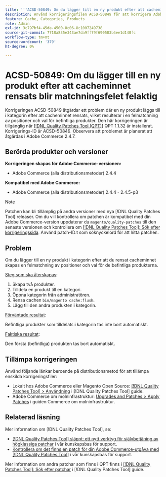 ```yaml
---
title: '''ACSD-50849: Om du lägger till en ny produkt efter att cacheminnet rensats blir matchningsfelet'
description: Använd korrigeringsfilen ACSD-50849 för att korrigera Adobe Commerce-problemet där en ny produkt läggs till i kategorin efter att cacheminnet rensats resulterar i en felmatchning av positioner och urval av befintliga produkter.
feature: Cache, Categories, Products
role: Admin
exl-id: 3c797bf4-45da-4500-8c06-8c1007249738
source-git-commit: 7718a835e343ae7da9ff79f690503b4ee1d140fc
workflow-type: tm+mt
source-wordcount: '379'
ht-degree: 0%

---
```


# ACSD-50849: Om du lägger till en ny produkt efter att cacheminnet rensats blir matchningsfelet felaktig

Korrigeringen ACSD-50849 åtgärdar ett problem där en ny produkt läggs till i kategorin efter att cacheminnet rensats, vilket resulterar i en felmatchning av positioner och val för befintliga produkter. Den här korrigeringen är tillgänglig när [[!DNL Quality Patches Tool (QPT)]](/help/announcements/adobe-commerce-announcements/magento-quality-patches-released-new-tool-to-self-serve-quality-patches.md) QPT 1.1.32 är installerat. Korrigerings-ID är ACSD-50849. Observera att problemet är planerat att åtgärdas i Adobe Commerce 2.4.7.

## Berörda produkter och versioner

**Korrigeringen skapas för Adobe Commerce-versionen:**

* Adobe Commerce (alla distributionsmetoder) 2.4.4

**Kompatibel med Adobe Commerce:**

* Adobe Commerce (alla distributionsmetoder) 2.4.4 - 2.4.5-p3

>[!NOTE]
>
>Patchen kan bli tillämplig på andra versioner med nya [!DNL Quality Patches Tool] releaser. Om du vill kontrollera om patchen är kompatibel med din Adobe Commerce-version uppdaterar du `magento/quality-patches` till den senaste versionen och kontrollera om [[!DNL Quality Patches Tool]: Sök efter korrigeringssida](https://experienceleague.adobe.com/tools/commerce-quality-patches/index.html). Använd patch-ID:t som söknyckelord för att hitta patchen.

## Problem

Om du lägger till en ny produkt i kategorin efter att du rensat cacheminnet skapas en felmatchning av positioner och val för de befintliga produkterna.

<u>Steg som ska återskapas</u>:

1. Skapa två produkter.
1. Tilldela en produkt till en kategori.
1. Öppna kategorin från administratören.
1. Rensa cachen `bin/magento cache:flush`.
1. Lägg till den andra produkten i kategorin.

<u>Förväntade resultat</u>:

Befintliga produkter som tilldelats i kategorin tas inte bort automatiskt.

<u>Faktiska resultat</u>:

Den första (befintliga) produkten tas bort automatiskt.

## Tillämpa korrigeringen

Använd följande länkar beroende på distributionsmetod för att tillämpa enskilda korrigeringsfiler:

* Lokalt hos Adobe Commerce eller Magento Open Source: [[!DNL Quality Patches Tool] > Användning](https://experienceleague.adobe.com/docs/commerce-operations/tools/quality-patches-tool/usage.html) i [!DNL Quality Patches Tool] guide.
* Adobe Commerce om molninfrastruktur: [Upgrades and Patches > Apply Patches](https://experienceleague.adobe.com/docs/commerce-cloud-service/user-guide/develop/upgrade/apply-patches.html) i guiden Commerce om molninfrastruktur.

## Relaterad läsning

Mer information om [!DNL Quality Patches Tool], se:

* [[!DNL Quality Patches Tool] släppt: ett nytt verktyg för självbetjäning av högklassiga patchar](/help/announcements/adobe-commerce-announcements/magento-quality-patches-released-new-tool-to-self-serve-quality-patches.md) i vår kunskapsbas för support.
* [Kontrollera om det finns en patch för din Adobe Commerce-utgåva med [!DNL Quality Patches Tool]](/help/support-tools/patches-available-in-qpt-tool/check-patch-for-magento-issue-with-magento-quality-patches.md) i vår kunskapsbas för support.

Mer information om andra patchar som finns i QPT finns i [[!DNL Quality Patches Tool]: Sök efter patchar](https://experienceleague.adobe.com/tools/commerce-quality-patches/index.html) i [!DNL Quality Patches Tool] guide.
